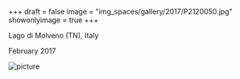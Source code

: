 +++
draft = false
image = "img_spaces/gallery/2017/P2120050.jpg"
showonlyimage = true
+++

Lago di Molveno (TN), Italy

February 2017

<!--more-->
![picture](/img_spaces/gallery/2017/P2120050.jpg)
